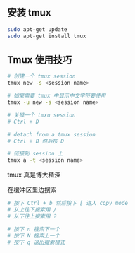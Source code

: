 

## 安装 tmux

```bash
sudo apt-get update
sudo apt-get install tmux
```

## Tmux 使用技巧

``` bash
# 创建一个 tmux session
tmux new -s <session name>

# 如果需要 tmux 中显示中文字符要使用
tmux -u new -s <session name>

# 关掉一个 tmxu session
# Ctrl + D

# detach from a tmux session
# Ctrl + B 然后按 D

# 链接到 session 上
tmux a -t <session name>
```

tmux 真是博大精深

在缓冲区里边搜索
```bash
# 按下 Ctrl + b 然后按下 [ 进入 copy mode
# 从上往下搜索用 /
# 从下往上搜索用 ?

# 按下 n 搜索下一个
# 按下 N 搜索上一个
# 按下 q 退出搜索模式
```

